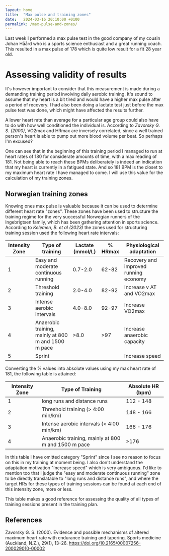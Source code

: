 ```yaml
---
layout: home
title:  "Max pulse and training zones"
date:   2024-03-16 20:10:00 +0100
permalink: /max-pulse-and-zones/
---
```


Last week I performed a max pulse test in the good company of my cousin Johan Håård who is a sports science enthusiast and a great running coach. This resulted in a max pulse of 178 which is quite low result for a fit 28 year old.

# Assessing validity of results
It's however important to consider that this measurement is made during a demanding training period involving daily aerobic training. It's sound to assume that my heart is a bit tired and would have a higher max pulse after a period of recovery. I had also been doing a lactate test just before the max pulse test was done, which might have affected the results further.

A lower heart rate than average for a particular age group could also have to do with how well conditioned the individual is. According to *Zavorsky G. S. (2000)*, VO2max and HRmax are inversely correlated, since a well trained person's heart is able to pump out more blood volume per beat. So perhaps I'm excused?

One can see that in the beginning of this training period I managed to run at heart rates of 180 for considerate amounts of time, with a max reading of 181. Not being able to reach these BPMs deliberately is indeed an indication that my heart is currently in a fatigued state. And so 181 BPM is the closet to my maximum heart rate I have managed to come. I will use this value for the calculation of my training zones.

## Norwegian training zones
Knowing ones max pulse is valuable because it can be used to determine different heart rate "zones". These zones have been used to structure the training regime for the very successful Norwegian runners of the Ingebrigtsen family, which has been gathering attention in sports science. According to *Kelemen, B. et al (2023)* the zones used for structuring training session used the following heart rate intervals:

| Intensity Zone | Type of training                          | Lactate (mmol/L) | % HRmax | Physiological adaptation    |
|----------------|-------------------------------------------|------------------|---------|-----------------------------|
| 1              | Easy and moderate continuous running      | 0.7-2.0          | 62-82   | Recovery and improved running economy |
| 2              | Threshold training                        | 2.0-4.0          | 82-92   | Increase v AT and VO2max              |
| 3              | Intense aerobic intervals                 | 4.0-8.0          | 92-97   | Increase VO2max                       |
| 4              | Anaerobic training, mainly at 800 m and 1500 m pace | >8.0   | >97     | Increase anaerobic capacity           |
| 5              | Sprint                                    |                  |         | Increase speed                        |

Converting the % values into absolute values using my max heart rate of 181, the following table is attained:

| Intensity Zone | Type of Training                                         | Absolute HR (bpm) |
|----------------|----------------------------------------------------------|-------------------|
| 1              | long runs and distance runs                              | 112 - 148         |
| 2              | Threshold training (> 4:00 min/km)                       | 148 - 166         |
| 3              | Intense aerobic intervals (< 4:00 min/km)                | 166 - 176         |
| 4              | Anaerobic training, mainly at 800 m and 1500 m pace      | >176              |

In this table I have omitted category "Sprint" since I see no reason to focus on this in my training at moment being. I also don't understand the adaptation motivation "Increase speed" which is very ambiguous. I'd like to mention too that I judge the "easy and moderate continuous running" zone to be directly translatable to "long runs and distance runs", and where the target HRs for these types of training sessions can be found at each end of this intensity zone, more or less.

This table makes a good reference for assessing the quality of all types of training sessions present in the training plan.

## References
Zavorsky G. S. (2000). Evidence and possible mechanisms of altered maximum heart rate with endurance training and tapering. Sports medicine (Auckland, N.Z.), 29(1), 13–26. https://doi.org/10.2165/00007256-200029010-00002